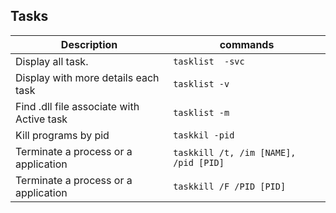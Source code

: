 ## Tasks 
| Description                               | commands                              |
| ----------------------------------------- | ------------------------------------- |
| Display all task.                         | `tasklist  -svc`                      |
| Display with more details each task       | `tasklist -v`                         |
| Find .dll file associate with Active task | `tasklist -m`                         |
| Kill programs by pid                      | `taskkil -pid`                        |
| Terminate a process or a application      | `taskkill /t, /im [NAME], /pid [PID]` |
| Terminate a process or a application      | `taskkill /F /PID [PID]`              |
